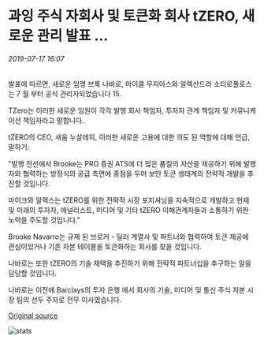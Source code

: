 # 과잉 주식 자회사 및 토큰화 회사 tZERO, 새로운 관리 발표 ...

###### 2019-07-17 16:07

발표에 따르면, 새로운 임명 브룩 나바로, 마이클 무지아스와 알렉산드라 소티로풀로스는 7 월 부터 공식 관리자되었습니다 15.

TZero는 이러한 새로운 임원이 각각 발행 회사 책임자, 투자자 관계 책임자 및 커뮤니케이션 책임자라고 말합니다.

tZERO의 CEO, 새움 누살레히, 이러한 새로운 고용에 대한 의도 된 역할에 대해 언급, 말하기:

"발행 전선에서 Brooke는 PRO 증권 ATS에 더 많은 품질의 자산을 제공하기 위해 발행자와 협력하는 방정식의 공급 측면에 중점을 두어 보안 토큰 생태계의 전략적 개발을 추진할 것입니다.

마이크와 알렉스는 tZERO를 위한 전략적 시장 포지셔닝을 지속적으로 개발하고 현재 및 미래의 투자자, 애널리스트, 미디어 및 기타 tZERO 이해관계자들과 소통하기 위한 노력을 주도할 것입니다."

Brooke Navarro는 규제 된 브로커 - 딜러 계열사 및 파트너와 협력하여 토큰 제공에 관심이있거나 기존 자본 테이블을 토큰화하는 회사를 찾을 것입니다.

나바로는 또한 tZERO의 기술 채택을 추진하기 위해 전략적 파트너십을 추구하는 일을 담당할 것입니다.

나바로는 이전에 Barclays의 투자 은행 에서 회사의 기술, 미디어 및 통신 주식 자본 시장 팀의 선두 주자로 전무 이사였습니다.

[Original source](https://cointelegraph.com/news/overstock-subsidiary-and-tokenization-firm-tzero-announces-new-management)

![stats](https://c.statcounter.com/11760860/0/a89fa40b/1/ "stats")